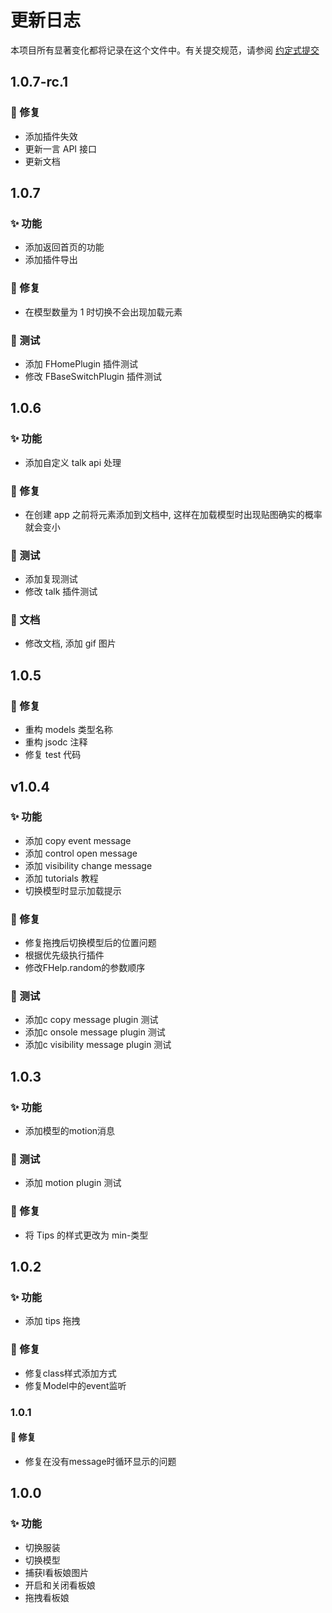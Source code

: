 # 更新日志

本项目所有显著变化都将记录在这个文件中。有关提交规范，请参阅 [约定式提交](https://www.conventionalcommits.org/zh-hans/v1.0.0/)

## 1.0.7-rc.1

### 🐛 修复

+ 添加插件失效
+ 更新一言 API 接口
+ 更新文档

## 1.0.7

### ✨ 功能

+ 添加返回首页的功能
+ 添加插件导出

### 🐛 修复

+ 在模型数量为 1 时切换不会出现加载元素

### 📌 测试

+ 添加 FHomePlugin 插件测试
+ 修改 FBaseSwitchPlugin 插件测试

## 1.0.6

### ✨ 功能

+ 添加自定义 talk api 处理

### 🐛 修复

+ 在创建 app 之前将元素添加到文档中, 这样在加载模型时出现贴图确实的概率就会变小

### 📌 测试

+ 添加复现测试
+ 修改 talk 插件测试

### 📑 文档

+ 修改文档, 添加 gif 图片

## 1.0.5

### 🐛 修复

+ 重构 models 类型名称
+ 重构 jsodc 注释
+ 修复 test 代码

## v1.0.4

### ✨ 功能

+ 添加 copy event message
+ 添加 control open message
+ 添加 visibility change message
+ 添加 tutorials 教程
+ 切换模型时显示加载提示

### 🐛 修复

+ 修复拖拽后切换模型后的位置问题
+ 根据优先级执行插件
+ 修改FHelp.random的参数顺序

### 📌 测试

+ 添加c copy message plugin 测试
+ 添加c onsole message plugin 测试
+ 添加c visibility message plugin 测试

## 1.0.3

### ✨ 功能

+ 添加模型的motion消息

### 📌 测试

+ 添加 motion plugin 测试

### 🐛 修复

+ 将 Tips 的样式更改为 min-类型

## 1.0.2

### ✨ 功能

+ 添加 tips 拖拽

### 🐛 修复

+ 修复class样式添加方式
+ 修复Model中的event监听

### 1.0.1

#### 🐛 修复

+ 修复在没有message时循环显示的问题

## 1.0.0

### ✨ 功能

+ 切换服装
+ 切换模型
+ 捕获l看板娘图片
+ 开启和关闭看板娘
+ 拖拽看板娘

